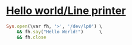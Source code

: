 [1]: http://rosettacode.org/wiki/Hello_world/Line_printer

# [Hello world/Line printer][1]

```ruby
Sys.open(\var fh, '>', '/dev/lp0') \
    && fh.say("Hello World!")      \
    && fh.close
```
